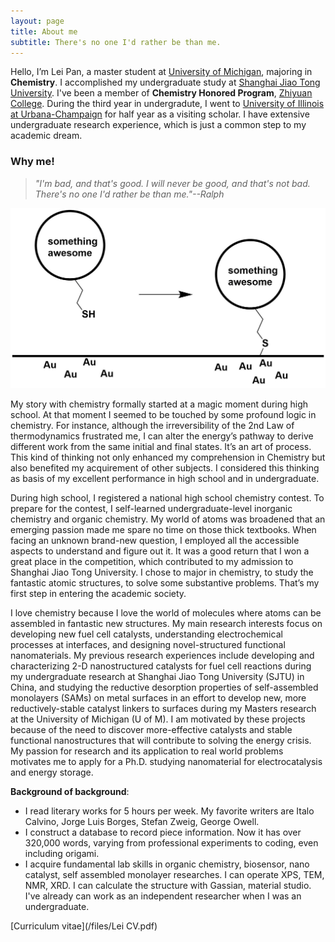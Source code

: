 ```yaml
---
layout: page
title: About me
subtitle: There's no one I'd rather be than me.
---
```


Hello, I’m Lei Pan, a master student at [University of Michigan](https://umich.edu/), majoring in **Chemistry**. I accomplished my undergraduate study at [Shanghai Jiao Tong University](http://en.sjtu.edu.cn/). I've been a member of **Chemistry Honored Program**, [Zhiyuan College](http://zhiyuan.sjtu.edu.cn/goto/en). During the third year in undergradute, I went to [University of Illinois at Urbana-Champaign](http://illinois.edu/) for half year as a visiting scholar. I have extensive undergraduate research experience, which is just a common step to my academic dream.


### Why me!
> *"I'm bad, and that's good. I will never be good, and that's not bad. There's no one I'd rather be than me."--Ralph*

<img src="https://github.com/PlanetPolly/PlanetPolly.github.io/blob/master/img/sam.png?raw=true" width="600px">

My story with chemistry formally started at a magic moment during high school. At that moment I seemed to be touched by some profound logic in chemistry. For instance, although the irreversibility of the 2nd Law of thermodynamics frustrated me, I can alter the energy’s pathway to derive different work from the same initial and final states. It’s an art of process. This kind of thinking not only enhanced my comprehension in Chemistry but also benefited my acquirement of other subjects. I considered this thinking as basis of my excellent performance in high school and in undergraduate. 

During high school, I registered a national high school chemistry contest. To prepare for the contest, I self-learned undergraduate-level inorganic chemistry and organic chemistry. My world of atoms was broadened that an emerging passion made me spare no time on those thick textbooks. When facing an unknown brand-new question, I employed all the accessible aspects to understand and figure out it. It was a good return that I won a great place in the competition, which contributed to my admission to Shanghai Jiao Tong University. I chose to major in chemistry, to study the fantastic atomic structures, to solve some substantive problems. That’s my first step in entering the academic society. 

I love chemistry because I love the world of molecules where atoms can be assembled in fantastic new structures. My main research interests focus on developing new fuel cell catalysts, understanding electrochemical processes at interfaces, and designing novel-structured functional nanomaterials. My previous research experiences include developing and characterizing 2-D nanostructured catalysts for fuel cell reactions during my undergraduate research at Shanghai Jiao Tong University (SJTU) in China, and studying the reductive desorption properties of self-assembled monolayers (SAMs) on metal surfaces in an effort to develop new, more reductively-stable catalyst linkers to surfaces during my Masters research at the University of Michigan (U of M). I am motivated by these projects because of the need to discover more-effective catalysts and stable functional nanostructures that will contribute to solving the energy crisis. My passion for research and its application to real world problems motivates me to apply for a Ph.D. studying nanomaterial for electrocatalysis and energy storage.

**Background of background**:<br>
* I read literary works for 5 hours per week. My favorite writers are Italo Calvino, Jorge Luis Borges, Stefan Zweig, George Owell.
* I construct a database to record piece information. Now it has over 320,000 words, varying from professional experiments to coding, even including origami. 
* I acquire fundamental lab skills in organic chemistry, biosensor, nano catalyst, self assembled monolayer researches. I can operate XPS, TEM, NMR, XRD. I can calculate the structure with Gassian, material studio. I've already can work as an independent researcher when I was an undergraduate.

[Curriculum vitae](/files/Lei CV.pdf)















